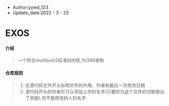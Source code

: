 - Author:yywd_123
- Update_date:2022 - 3 - 23

# EXOS

#### 介绍
> 一个符合multiboot2标准的内核,为i386架构

#### 仓库规则
> 1. 在源代码文件开头标明文件的作用、作者和最后一次修改日期
> 2. 源代码开头的作者栏可以添加上你的名字(只要你为这个文件的功能做出了贡献),但不能修改别人的名字
